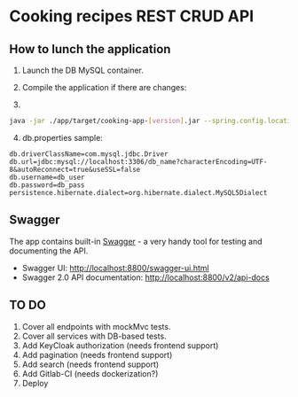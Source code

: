 # Cooking recipes REST CRUD API

## How to lunch the application

1. Launch the DB MySQL container.
2. Compile the application if there are changes:

3.
```bash
java -jar ./app/target/cooking-app-[version].jar --spring.config.location=/path/to/db.properties --spring.profiles.active=production
```
4. db.properties sample:
```
db.driverClassName=com.mysql.jdbc.Driver
db.url=jdbc:mysql://localhost:3306/db_name?characterEncoding=UTF-8&autoReconnect=true&useSSL=false
db.username=db_user
db.password=db_pass
persistence.hibernate.dialect=org.hibernate.dialect.MySQL5Dialect
```

## Swagger
The app contains built-in [Swagger](http://swagger.io/) - a very handy tool for testing and documenting the API.
 * Swagger UI: <http://localhost:8800/swagger-ui.html>
 * Swagger 2.0 API documentation: <http://localhost:8800/v2/api-docs>

## TO DO
1. Cover all endpoints with mockMvc tests.
2. Cover all services with DB-based tests.
3. Add KeyCloak authorization (needs frontend support)
4. Add pagination (needs frontend support)
5. Add search (needs frontend support)
6. Add Gitlab-CI (needs dockerization?)
7. Deploy
